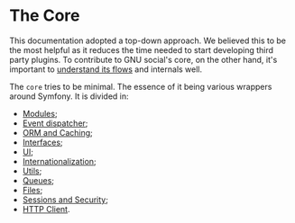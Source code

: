 # The Core
This documentation adopted a top-down approach. We believed this to be the most helpful as it reduces the time needed
to start developing third party plugins. To contribute to GNU social's core, on the other hand, it's important to
[understand its flows](./core.md) and internals well.

The `core` tries to be minimal. The essence of it being various wrappers around Symfony. It is divided in:

- [Modules](./core/modules.md);
- [Event dispatcher](./core/event-dispatcher.md);
- [ORM and Caching](./core/orm_and_caching.md);
- [Interfaces](./core/interfaces.md);
- [UI](./core/ui.md);
- [Internationalization](./core/internationalization.md);
- [Utils](./core/util.md);
- [Queues](./core/queues.md);
- [Files](./core/files.md);
- [Sessions and Security](./core/security.md);
- [HTTP Client](./core/http.md).